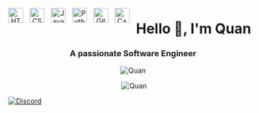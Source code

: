 <p align="center">
  <a href="https://github.com/DenverCoder1/readme-typing-svg">
  </a>
</p>

<div align="center">
  <img align="left" alt="HTML" width="30px" style="padding-right:10px; pointer-events: none;" src="https://cdn.jsdelivr.net/gh/devicons/devicon/icons/html5/html5-plain.svg" />
  <img align="left" alt="CSS" width="30px" style="padding-right:10px; pointer-events: none;" src="https://cdn.jsdelivr.net/gh/devicons/devicon/icons/css3/css3-plain.svg" />
  <img align="left" alt="JavaScript" width="30px" style="padding-right:10px; pointer-events: none;" src="https://cdn.jsdelivr.net/gh/devicons/devicon/icons/javascript/javascript-plain.svg" />
  <img align="left" alt="Python" width="30px" style="padding-right:10px; pointer-events: none;" src="https://cdn.jsdelivr.net/gh/devicons/devicon/icons/python/python-plain.svg" />
  <img align="left" alt="GitHub" width="30px" style="padding-right:10px; pointer-events: none;" src="https://cdn.jsdelivr.net/gh/devicons/devicon/icons/github/github-original.svg" />
  <img align="left" alt="C++" width="30px" style="padding-right:10px; pointer-events: none; "src="https://cdn.jsdelivr.net/gh/devicons/devicon@latest/icons/cplusplus/cplusplus-original.svg" />
          
          
</div>

<h1 align="left">Hello 👋, I'm Quan</h1>
<h3 align="center">A passionate Software Engineer</h3>

<p align="center"><img src="https://github-readme-stats.vercel.app/api/top-langs?username=Quan&show_icons=true&locale=en&layout=compact" alt="Quan" /></p>

<p align="center">&nbsp;<img src="https://github-readme-stats.vercel.app/api?username=Quan&show_icons=true&locale=en" alt="Quan" /></p>

<a href="https://discord.com/users/490371485152575495"><img src="https://lanyard.cnrad.dev/api/490371485152575495?borderRadius=20px&bg=00000000" alt="Discord" /></a>

